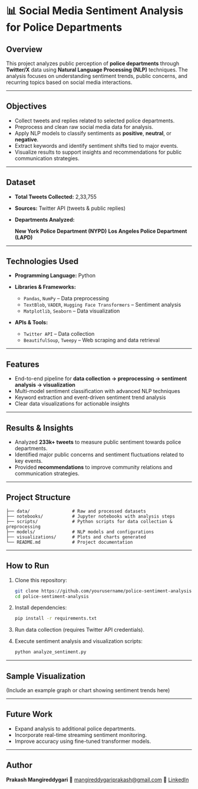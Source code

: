 # 📊 Social Media Sentiment Analysis for Police Departments

## Overview

This project analyzes public perception of **police departments** through **Twitter/X** data using **Natural Language Processing (NLP)** techniques. The analysis focuses on understanding sentiment trends, public concerns, and recurring topics based on social media interactions.

---

## Objectives

* Collect tweets and replies related to selected police departments.
* Preprocess and clean raw social media data for analysis.
* Apply NLP models to classify sentiments as **positive**, **neutral**, or **negative**.
* Extract keywords and identify sentiment shifts tied to major events.
* Visualize results to support insights and recommendations for public communication strategies.

---

## Dataset

* **Total Tweets Collected:** 2,33,755
* **Sources:** Twitter API (tweets & public replies)
* **Departments Analyzed:**

   **New York Police Department (NYPD)**
   **Los Angeles Police Department (LAPD)**

---

## Technologies Used

* **Programming Language:** Python
* **Libraries & Frameworks:**

  * `Pandas`, `NumPy` – Data preprocessing
  * `TextBlob`, `VADER`, `Hugging Face Transformers` – Sentiment analysis
  * `Matplotlib`, `Seaborn` – Data visualization
* **APIs & Tools:**

  * `Twitter API` – Data collection
  * `BeautifulSoup`, `Tweepy` – Web scraping and data retrieval

---

## Features

* End-to-end pipeline for **data collection → preprocessing → sentiment analysis → visualization**
* Multi-model sentiment classification with advanced NLP techniques
* Keyword extraction and event-driven sentiment trend analysis
* Clear data visualizations for actionable insights

---

## Results & Insights

* Analyzed **233k+ tweets** to measure public sentiment towards police departments.
* Identified major public concerns and sentiment fluctuations related to key events.
* Provided **recommendations** to improve community relations and communication strategies.

---

## Project Structure

```
├── data/                # Raw and processed datasets  
├── notebooks/           # Jupyter notebooks with analysis steps  
├── scripts/             # Python scripts for data collection & preprocessing  
├── models/              # NLP models and configurations  
├── visualizations/      # Plots and charts generated  
└── README.md            # Project documentation  
```

---

## How to Run

1. Clone this repository:

   ```bash
   git clone https://github.com/yourusername/police-sentiment-analysis.git
   cd police-sentiment-analysis
   ```
2. Install dependencies:

   ```bash
   pip install -r requirements.txt
   ```
3. Run data collection (requires Twitter API credentials).
4. Execute sentiment analysis and visualization scripts:

   ```bash
   python analyze_sentiment.py
   ```

---

## Sample Visualization

(Include an example graph or chart showing sentiment trends here)

---

## Future Work

* Expand analysis to additional police departments.
* Incorporate real-time streaming sentiment monitoring.
* Improve accuracy using fine-tuned transformer models.

---

## Author

**Prakash Mangireddygari**
📧 [mangireddygariprakash@gmail.com](mailto:mangireddygariprakash@gmail.com)
🔗 [LinkedIn](https://linkedin.com/in/prakash-mangireddygari-8973a8195)

